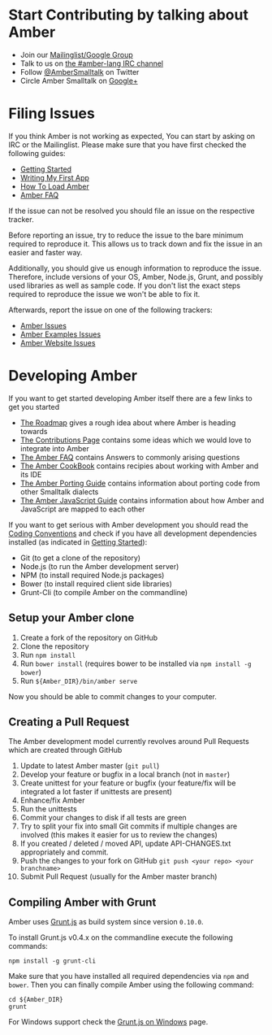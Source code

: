 Start Contributing by talking about Amber
=========================================

* Join our [Mailinglist/Google Group](http://groups.google.com/group/amber-lang)
* Talk to us on [the #amber-lang IRC channel](irc://irc.freenode.net/amber-lang)
* Follow [@AmberSmalltalk](https://twitter.com/AmberSmalltalk) on Twitter
* Circle Amber Smalltalk on [Google+](https://plus.google.com/u/0/107038882958653788078) 


Filing Issues
=============

If you think Amber is not working as expected, You can start by asking on IRC or the Mailinglist.
Please make sure that you have first checked the following guides:

* [Getting Started](https://github.com/amber-smalltalk/amber/wiki/Getting-started)
* [Writing My First App](https://github.com/amber-smalltalk/amber/wiki/Writing-my-first-app)
* [How To Load Amber](https://github.com/amber-smalltalk/amber/wiki/How-to-load-amber)
* [Amber FAQ](https://github.com/amber-smalltalk/amber/wiki/FAQ)

If the issue can not be resolved you should file an issue on the respective tracker.

Before reporting an issue, try to reduce the issue to the bare minimum required to reproduce it.
This allows us to track down and fix the issue in an easier and faster way.

Additionally, you should give us enough information to reproduce the issue.
Therefore, include versions of your OS, Amber, Node.js, Grunt, and possibly used libraries as well as sample code.
If you don't list the exact steps required to reproduce the issue we won't be able to fix it.

Afterwards, report the issue on one of the following trackers:

* [Amber Issues](https://github.com/amber-smalltalk/amber/issues)
* [Amber Examples Issues](https://github.com/amber-smalltalk/amber-examples/issues)
* [Amber Website Issues](https://github.com/amber-smalltalk/amber-website/issues)


Developing Amber
================

If you want to get started developing Amber itself there are a few links to get you started

* [The Roadmap](https://github.com/amber-smalltalk/amber/wiki/Roadmap) gives a rough idea about where Amber is heading towards
* [The Contributions Page](https://github.com/amber-smalltalk/amber/wiki/Contributions) contains some ideas which we would love to integrate into Amber
* [The Amber FAQ](https://github.com/amber-smalltalk/amber/wiki/FAQ) contains Answers to commonly arising questions
* [The Amber CookBook](https://github.com/amber-smalltalk/amber/wiki/Amber-cookbook) contains recipies about working with Amber and its IDE
* [The Amber Porting Guide](https://github.com/amber-smalltalk/amber/wiki/Porting-code-from-other-Smalltalk-dialects) contains information about porting code from other Smalltalk dialects
* [The Amber JavaScript Guide](https://github.com/amber-smalltalk/amber/wiki/From-smalltalk-to-javascript-and-back) contains information about how Amber and JavaScript are mapped to each other

If you want to get serious with Amber development you should read the [Coding Conventions](https://github.com/amber-smalltalk/amber/wiki/Coding-conventions)
and check if you have all development dependencies installed (as indicated in [Getting Started](https://github.com/amber-smalltalk/amber/wiki/Getting-started)):

* Git (to get a clone of the repository)
* Node.js (to run the Amber development server)
* NPM (to install required Node.js packages)
* Bower (to install required client side libraries)
* Grunt-Cli (to compile Amber on the commandline)

 
Setup your Amber clone
----------------------

1. Create a fork of the repository on GitHub
2. Clone the repository
3. Run ```npm install```
4. Run ```bower install``` (requires bower to be installed via ```npm install -g bower```)
5. Run ```${Amber_DIR}/bin/amber serve```

Now you should be able to commit changes to your computer.


Creating a Pull Request
-----------------------

The Amber development model currently revolves around Pull Requests which are created through GitHub

1. Update to latest Amber master (```git pull```)
2. Develop your feature or bugfix in a local branch (not in ```master```)
3. Create unittest for your feature or bugfix (your feature/fix will be integrated a lot faster if unittests are present)
4. Enhance/fix Amber
5. Run the unittests
6. Commit your changes to disk if all tests are green
7. Try to split your fix into small Git commits if multiple changes are involved (this makes it easier for us to review the changes)
8. If you created / deleted / moved API, update API-CHANGES.txt appropriately and commit.
8. Push the changes to your fork on GitHub ```git push <your repo> <your branchname>```
9. Submit Pull Request (usually for the Amber master branch)


Compiling Amber with Grunt
--------------------------

Amber uses [Grunt.js](http://gruntjs.com/) as build system since version `0.10.0`.

To install Grunt.js v0.4.x on the commandline execute the following commands:

    npm install -g grunt-cli

Make sure that you have installed all required dependencies via `npm` and `bower`.
Then you can finally compile Amber using the following command:

    cd ${Amber_DIR}
    grunt

For Windows support check the [Grunt.js on Windows](http://gruntjs.com/frequently-asked-questions#does-grunt-work-on-windows) page.
